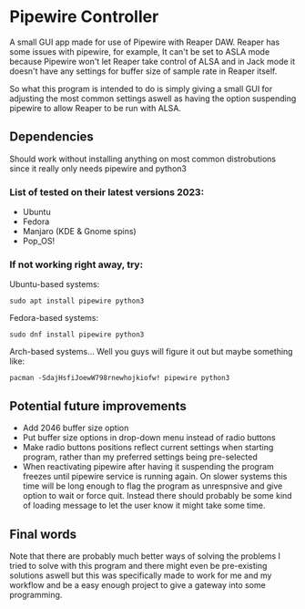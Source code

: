 # Pipewire Controller

A small GUI app made for use of Pipewire with Reaper DAW. Reaper has some issues with pipewire, for example, It can't be set to ASLA mode because Pipewire won't let Reaper take control of ALSA and in Jack mode it doesn't have any settings for buffer size of sample rate in Reaper itself.

So what this program is intended to do is simply giving a small GUI for adjusting the most common settings aswell as having the option suspending pipewire to allow Reaper to be run with ALSA.

## Dependencies

Should work without installing anything on most common distrobutions since it really only needs pipewire and python3

### List of tested on their latest versions 2023:
* Ubuntu
* Fedora
* Manjaro (KDE & Gnome spins)
* Pop_OS!

### If not working right away, try:

Ubuntu-based systems:
```
sudo apt install pipewire python3
```
Fedora-based systems:
```
sudo dnf install pipewire python3
```
Arch-based systems... Well you guys will figure it out but maybe something like:
```
pacman -SdajHsfiJoewW798rnewhojkiofw! pipewire python3
```

## Potential future improvements

* Add 2046 buffer size option
* Put buffer size options in drop-down menu instead of radio buttons
* Make radio buttons positions reflect current settings when starting program, rather than my preferred settings being pre-selected
* When reactivating pipewire after having it suspending the program freezes until pipewire service is running again. On slower systems this time will be long enough to flag the program as unrespnsive and give option to wait or force quit. Instead there should probably be some kind of loading message to let the user know it might take some time.

## Final words

Note that there are probably much better ways of solving the problems I tried to solve with this program and there might even be pre-existing solutions aswell but this was specifically made to work for me and my workflow and be a easy enough project to give a gateway into some programming.
